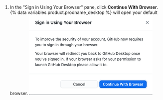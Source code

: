 1. In the "Sign in Using Your Browser" pane, click **Continue With Browser**. {% data variables.product.prodname_desktop %} will open your default browser.
  ![The Sign in using your browser link](/assets/images/help/desktop/sign-in-browser.png)